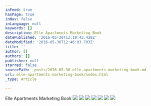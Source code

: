 ```yaml
---
inFeed: true
hasPage: true
inNav: false
inLanguage: null
keywords: []
description: Elle Apartments Marketing Book
datePublished: '2016-05-30T13:19:43.428Z'
dateModified: '2016-05-30T12:46:03.703Z'
title: ''
author: []
authors: []
publisher: null
starred: false
sourcePath: _posts/2016-05-30-elle-apartments-marketing-book.md
url: elle-apartments-marketing-book/index.html
_type: Article

---
```

Elle Apartments Marketing Book
![](https://the-grid-user-content.s3-us-west-2.amazonaws.com/8e9f1654-2eaf-430f-9186-429dd0584c7e.jpg)
![](https://the-grid-user-content.s3-us-west-2.amazonaws.com/85d10ea3-2802-4379-a2b1-100be6982728.jpg)
![](https://the-grid-user-content.s3-us-west-2.amazonaws.com/0b1aa670-9f63-4802-9c53-1797d32a57a2.jpg)
![](https://the-grid-user-content.s3-us-west-2.amazonaws.com/7ebd5e29-bc80-4d1a-ae4e-e4c4b106a9d9.jpg)
![](https://the-grid-user-content.s3-us-west-2.amazonaws.com/f37a524c-df78-4932-b334-fcf0a884f6e9.jpg)
![](https://the-grid-user-content.s3-us-west-2.amazonaws.com/4ab11df4-374f-4ca0-a8ab-ba60106048b4.jpg)
![](https://the-grid-user-content.s3-us-west-2.amazonaws.com/8884e08d-aa41-480d-ab2a-6d9d48a489d6.jpg)